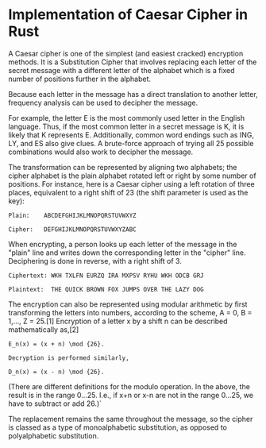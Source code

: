 # Implementation of Caesar Cipher in Rust

A Caesar cipher is one of the simplest (and easiest cracked) encryption methods.
It is a Substitution Cipher that involves replacing each letter of the secret message with a different letter of the alphabet which is a fixed number of positions further in the alphabet.

Because each letter in the message has a direct translation to another letter, frequency analysis can be used to decipher the message.

For example, the letter E is the most commonly used letter in the English language.
Thus, if the most common letter in a secret message is K, it is likely that K represents E. Additionally, common word endings such as ING, LY, and ES also give clues.  A brute-force approach of trying all 25 possible combinations would also work to decipher the message.


The transformation can be represented by aligning two alphabets; the cipher alphabet is the plain alphabet rotated left or right by some number of positions.
For instance, here is a Caesar cipher using a left rotation of three places, equivalent to a right shift of 23 (the shift parameter is used as the key):

``Plain:    ABCDEFGHIJKLMNOPQRSTUVWXYZ``

``Cipher:   DEFGHIJKLMNOPQRSTUVWXYZABC``

When encrypting, a person looks up each letter of the message in the "plain" line and writes down the corresponding letter in the "cipher" line. Deciphering is done in reverse, with a right shift of 3.

``Ciphertext: WKH TXLFN EURZQ IRA MXPSV RYHU WKH ODCB GRJ``

``Plaintext:  THE QUICK BROWN FOX JUMPS OVER THE LAZY DOG``

The encryption can also be represented using modular arithmetic by first transforming the letters into numbers, according to the scheme, A = 0, B = 1,..., Z = 25.[1] Encryption of a letter x by a shift n can be described mathematically as,[2]

``E_n(x) = (x + n) \mod {26}.``

``Decryption is performed similarly,``

``D_n(x) = (x - n) \mod {26}.``

(There are different definitions for the modulo operation.
In the above, the result is in the range 0...25. I.e., if x+n or x-n are not in the range 0...25, we have to subtract or add 26.)`

The replacement remains the same throughout the message, so the cipher is classed as a type of monoalphabetic substitution, as opposed to polyalphabetic substitution.
